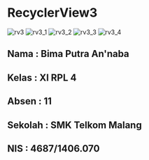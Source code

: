 # RecyclerView3

![rv3](https://cloud.githubusercontent.com/assets/22125833/21584961/a75b83be-d0e8-11e6-9b09-dea29dfe5657.jpg)
![rv3_1](https://cloud.githubusercontent.com/assets/22125833/21584962/a767031a-d0e8-11e6-8156-acd5604d845b.jpg)
![rv3_2](https://cloud.githubusercontent.com/assets/22125833/21584964/a7a81d8c-d0e8-11e6-8acd-406cb71fd2c0.jpg)
![rv3_3](https://cloud.githubusercontent.com/assets/22125833/21584965/a7abe0ca-d0e8-11e6-890c-66ee0349e729.jpg)
![rv3_4](https://cloud.githubusercontent.com/assets/22125833/21584963/a77edfa8-d0e8-11e6-9ed4-56ba4a2464fa.jpg)


<h2>Nama    : Bima Putra An'naba                </h2>
<h2>Kelas   : XI RPL 4                </h2>
<h2>Absen   : 11                </h2>
<h2>Sekolah : SMK Telkom Malang                </h2>
<h2>NIS     : 4687/1406.070                </h2>
